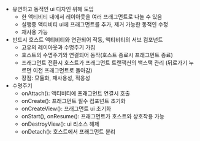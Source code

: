 - 유연하고 동적인 ui 디자인 위해 도입
	- 한 액티비티 내에서 레이아웃을 여러 프래그먼트로 나눌 수 있음
	- 실행중 액티비티 ui에 프래그먼트를 추가, 제거 가능한 동적인 수정
	- 재사용 가능
- 반드시 호스트 액티비티와 연관되어 작동, 액티비티의 서브 컴포넌트
	- 고유의 레이아웃과 수명주기 가짐
	- 호스트의 수명주기와 연결되어 동작(호스트 종료시 프래그먼트 종료)
	- 프래그먼트 전환시 호스트가 프래그먼트 트랜잭션의 백스택 관리
	  (뒤로가기 누르면 이전 프래그먼트로 돌아감)
	- 장점: 모듈화, 재사용성, 적응성
- 수명주기
	- onAttach(): 액티비티에 프래그먼트 연결시 호출
	- onCreate(): 프래그먼트 필수 컴포넌트 초기화
	- onCreateView(): 프래그먼트 ui 초기화
	- onStart(), onResume(): 프래그먼트가 호스트와 상호작용 가능
	- onDestroyView(): ui 리소스 해제
	- onDetach(): 호스트에서 프래그먼트 분리